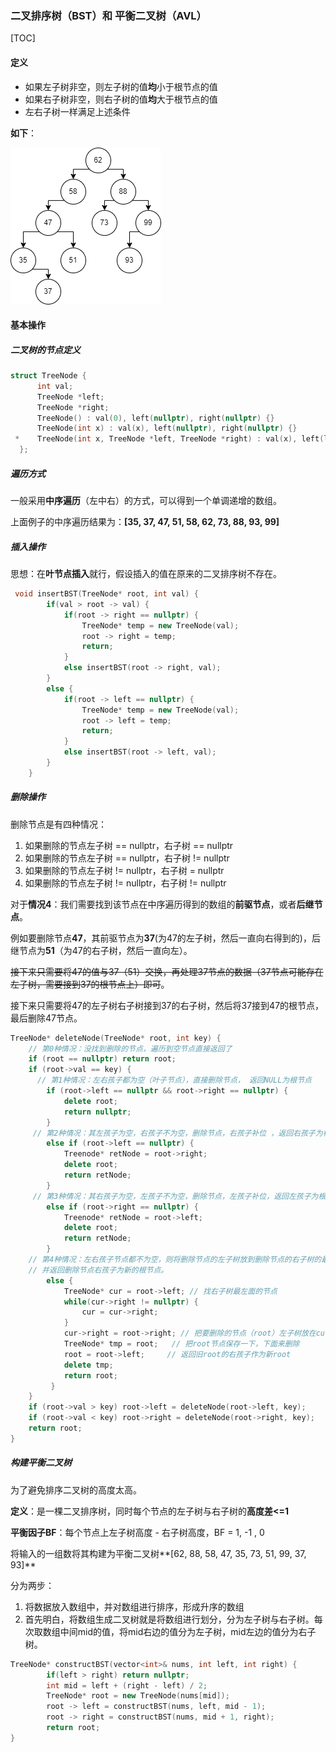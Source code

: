 ### 二叉排序树（BST）和 平衡二叉树（AVL）

[TOC]



#### 定义

- 如果左子树非空，则左子树的值**均**小于根节点的值
- 如果右子树非空，则右子树的值**均**大于根节点的值
- 左右子树一样满足上述条件

**如下**：

![](https://github.com/banxianxian/image/blob/main/DaHuaShuJuJieGou/%E4%BA%8C%E5%8F%89%E6%8E%92%E5%BA%8F%E6%A0%91%E7%A4%BA%E4%BE%8B.drawio.png?raw=true)

#### 基本操作

##### 二叉树的节点定义

```c++
struct TreeNode {
      int val;
      TreeNode *left;
      TreeNode *right;
      TreeNode() : val(0), left(nullptr), right(nullptr) {}
      TreeNode(int x) : val(x), left(nullptr), right(nullptr) {}
 *    TreeNode(int x, TreeNode *left, TreeNode *right) : val(x), left(left), right(right) {}
  };
```



##### 遍历方式

一般采用**中序遍历**（左中右）的方式，可以得到一个单调递增的数组。

上面例子的中序遍历结果为：**[35,  37,  47,  51,  58,  62,  73,  88,  93,  99]**

##### 插入操作

思想：在**叶节点插入**就行，假设插入的值在原来的二叉排序树不存在。

```c++
 void insertBST(TreeNode* root, int val) {
        if(val > root -> val) {
            if(root -> right == nullptr) {
                TreeNode* temp = new TreeNode(val);
                root -> right = temp;
                return;
            }
            else insertBST(root -> right, val);
        }
        else {
            if(root -> left == nullptr) {
                TreeNode* temp = new TreeNode(val);
                root -> left = temp;
                return;
            }
            else insertBST(root -> left, val);
        }
    }
```



##### 删除操作

删除节点是有四种情况：

1. 如果删除的节点左子树 == nullptr，右子树 == nullptr
2. 如果删除的节点左子树 == nullptr，右子树 != nullptr
3. 如果删除的节点左子树  != nullptr，右子树 = nullptr
4. 如果删除的节点左子树 != nullptr，右子树 != nullptr

对于**情况4**：我们需要找到该节点在中序遍历得到的数组的**前驱节点**，或者**后继节点**。

例如要删除节点**47**，其前驱节点为**37**(为47的左子树，然后一直向右得到的)，后继节点为**51**（为47的右子树，然后一直向左）。

~~接下来只需要将47的值与37（51）交换，再处理37节点的数据（37节点可能存在左子树，需要接到37的根节点上）即可~~。

接下来只需要将47的左子树右子树接到37的右子树，然后将37接到47的根节点，最后删除47节点。

```c++
TreeNode* deleteNode(TreeNode* root, int key) {
    // 第0种情况：没找到删除的节点，遍历到空节点直接返回了
    if (root == nullptr) return root; 
    if (root->val == key) {
      // 第1种情况：左右孩子都为空（叶子节点），直接删除节点， 返回NULL为根节点
        if (root->left == nullptr && root->right == nullptr) {
            delete root;
            return nullptr;
        }
     // 第2种情况：其左孩子为空，右孩子不为空，删除节点，右孩子补位 ，返回右孩子为根节点
        else if (root->left == nullptr) {
            Treenode* retNode = root->right;
            delete root;
            return retNode;
        }
     // 第3种情况：其右孩子为空，左孩子不为空，删除节点，左孩子补位，返回左孩子为根节点
        else if (root->right == nullptr) {
            Treenode* retNode = root->left;
            delete root;
            return retNode;
        }
    // 第4种情况：左右孩子节点都不为空，则将删除节点的左子树放到删除节点的右子树的最左面节		点的左孩子的位置
    // 并返回删除节点右孩子为新的根节点。
        else {
            TreeNode* cur = root->left; // 找右子树最左面的节点
            while(cur->right != nullptr) {
                cur = cur->right;
            }
            cur->right = root->right; // 把要删除的节点（root）左子树放在cur的左孩子的位置
            TreeNode* tmp = root;   // 把root节点保存一下，下面来删除
            root = root->left;     // 返回旧root的右孩子作为新root
            delete tmp;           
            return root;
         }
    }
    if (root->val > key) root->left = deleteNode(root->left, key);
    if (root->val < key) root->right = deleteNode(root->right, key);
    return root;
}
```



##### 构建平衡二叉树

为了避免排序二叉树的高度太高。

**定义**：是一棵二叉排序树，同时每个节点的左子树与右子树的**高度差<=1**

**平衡因子BF**：每个节点上左子树高度 - 右子树高度，BF = 1, -1 , 0

将输入的一组数将其构建为平衡二叉树**[62,  88,  58,  47,  35,  73,  51,  99,  37,  93]**

分为两步：

1. 将数据放入数组中，并对数组进行排序，形成升序的数组
2. 首先明白，将数组生成二叉树就是将数组进行划分，分为左子树与右子树。每次取数组中间mid的值，将mid右边的值分为左子树，mid左边的值分为右子树。

```c++
TreeNode* constructBST(vector<int>& nums, int left, int right) {
        if(left > right) return nullptr;
    	int mid = left + (right - left) / 2;
        TreeNode* root = new TreeNode(nums[mid]);
        root -> left = constructBST(nums, left, mid - 1);
        root -> right = constructBST(nums, mid + 1, right);
        return root;
}
```

